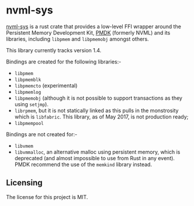 # nvml-sys

[nvml-sys] is a rust crate that provides a low-level FFI wrapper around the Persistent Memory Development Kit, [PMDK](https://pmem.io) (formerly NVML) and its libraries, including `libpmem` and `libpmemobj` amongst others.

This library currently tracks version 1.4.

Bindings are created for the following libraries:-

* `libpmem`
* `libpmemblk`
* `libpmemcto` (experimental)
* `libpmemlog`
* `libpmemobj` (although it is not possible to support transactions as they using `setjmp`).
* `librpmem`, but it is not statically linked as this pulls in the monstrosity which is `libfabric`. This library, as of May 2017, is not production ready;
* `libpmempool`

Bindings are not created for:-

* `libvmem`
* `libvmmalloc`, an alternative malloc using persistent memory, which is deprecated (and almost impossible to use from Rust in any event). PMDK recommend the use of the `memkind` library instead.

## Licensing

The license for this project is MIT.

[nvml-sys]: https://github.com/lemonrock/nvml-sys "nvml-sys GitHub page"
